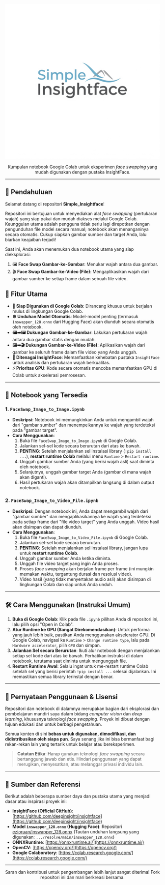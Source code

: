 <div align="center">
  <img src="./asset/Header.png" alt="Simple_Insightface Banner" width="700">
</div>

<p align="center">
  Kumpulan notebook Google Colab untuk eksperimen <i>face swapping</i> yang mudah digunakan dengan pustaka InsightFace.
</p>

---

## 🚀 Pendahuluan

Selamat datang di repositori **Simple_Insightface**! 

Repositori ini bertujuan untuk menyediakan alat _face swapping_ (pertukaran wajah) yang siap pakai dan mudah diakses melalui Google Colab. Keunggulan utama adalah pengguna tidak perlu lagi direpotkan dengan pengunduhan file model secara manual; notebook akan menanganinya secara otomatis. Cukup siapkan gambar sumber dan target Anda, lalu biarkan keajaiban terjadi!

Saat ini, Anda akan menemukan dua notebook utama yang siap dieksplorasi:
1.  🖼️ **Face Swap Gambar-ke-Gambar**: Menukar wajah antara dua gambar.
2.  🎬 **Face Swap Gambar-ke-Video (File)**: Mengaplikasikan wajah dari gambar sumber ke setiap frame dalam sebuah file video.

## 🌟 Fitur Utama

* **🚀 Siap Digunakan di Google Colab**: Dirancang khusus untuk berjalan mulus di lingkungan Google Colab.
* **⚙️ Unduhan Model Otomatis**: Model-model penting (termasuk `inswapper_128.onnx` dari Hugging Face) akan diunduh secara otomatis oleh notebook.
* **🖼️➡️🖼️ Dukungan Gambar-ke-Gambar**: Lakukan pertukaran wajah antara dua gambar statis dengan mudah.
* **🖼️➡️🎬 Dukungan Gambar-ke-Video (File)**: Aplikasikan wajah dari gambar ke seluruh frame dalam file video yang Anda unggah.
* **🧠 Ditenagai InsightFace**: Memanfaatkan kehebatan pustaka `InsightFace` untuk analisis dan pertukaran wajah berkualitas.
* **⚡ Prioritas GPU**: Kode secara otomatis mencoba memanfaatkan GPU di Colab untuk akselerasi pemrosesan.

---

## 📖 Notebook yang Tersedia

### 1. `FaceSwap_Image_to_Image.ipynb`
   * **Deskripsi**: Notebook ini memungkinkan Anda untuk mengambil wajah dari "gambar sumber" dan menempelkannya ke wajah yang terdeteksi pada "gambar target".
   * **Cara Menggunakan**:
        1. Buka file `FaceSwap_Image_to_Image.ipynb` di Google Colab.
        2. Jalankan sel-sel kode secara berurutan dari atas ke bawah.
        3. **PENTING**: Setelah menjalankan sel instalasi library (`!pip install ...`), **restart runtime Colab** melalui menu `Runtime` > `Restart runtime`.
        4. Unggah gambar sumber Anda (yang berisi wajah asli) saat diminta oleh notebook.
        5. Selanjutnya, unggah gambar target Anda (gambar di mana wajah akan diganti).
        6. Hasil pertukaran wajah akan ditampilkan langsung di dalam output notebook.

### 2. `FaceSwap_Image_to_Video_File.ipynb`
   * **Deskripsi**: Dengan notebook ini, Anda dapat mengambil wajah dari "gambar sumber" dan mengaplikasikannya ke wajah yang terdeteksi pada setiap frame dari "file video target" yang Anda unggah. Video hasil akan disimpan dan dapat diunduh.
   * **Cara Menggunakan**:
        1. Buka file `FaceSwap_Image_to_Video_File.ipynb` di Google Colab.
        2. Jalankan sel-sel kode secara berurutan.
        3. **PENTING**: Setelah menjalankan sel instalasi library, jangan lupa untuk **restart runtime Colab**.
        4. Unggah gambar sumber Anda ketika diminta.
        5. Unggah file video target yang ingin Anda proses.
        6. Proses _face swapping_ akan berjalan frame per frame (ini mungkin memakan waktu, tergantung durasi dan resolusi video).
        7. Video hasil (yang tidak menyertakan audio asli) akan disimpan di lingkungan Colab dan siap untuk Anda unduh.

---

## 🛠️ Cara Menggunakan (Instruksi Umum)

1.  **Buka di Google Colab**: Klik pada file `.ipynb` pilihan Anda di repositori ini, lalu pilih opsi "Open in Colab".
2.  **Atur Runtime ke GPU (Sangat Direkomendasikan)**: Untuk performa yang jauh lebih baik, pastikan Anda menggunakan akselerator GPU. Di Google Colab, navigasi ke `Runtime` > `Change runtime type`, lalu pada `Hardware accelerator`, pilih `GPU` dan simpan.
3.  **Jalankan Sel secara Berurutan**: Ikuti alur notebook dengan menjalankan setiap sel kode dari atas ke bawah. Perhatikan instruksi di dalam notebook, terutama saat diminta untuk mengunggah file.
4.  **Restart Runtime Awal**: Selalu ingat untuk me-restart runtime Colab setelah sel yang berisi perintah `!pip install ...` selesai dijalankan. Ini memastikan semua library terinstal dengan benar.

---

## 📜 Pernyataan Penggunaan & Lisensi

Repositori dan notebook di dalamnya merupakan bagian dari eksplorasi dan pembelajaran mandiri saya dalam bidang _computer vision_ dan _deep learning_, khususnya teknologi _face swapping_. Proyek ini dibuat dengan tujuan edukasi dan untuk berbagi pengetahuan.

Semua konten di sini **bebas untuk digunakan, dimodifikasi, dan didistribusikan oleh siapa pun**. Saya senang jika ini bisa bermanfaat bagi rekan-rekan lain yang tertarik untuk belajar atau bereksperimen.

> **Catatan Etika**: Harap gunakan teknologi _face swapping_ secara bertanggung jawab dan etis. Hindari penggunaan yang dapat merugikan, menyesatkan, atau melanggar privasi individu lain.

---

## 🔗 Sumber dan Referensi

Berikut adalah beberapa sumber daya dan pustaka utama yang menjadi dasar atau inspirasi proyek ini:

* **InsightFace (Official GitHub)**: [https://github.com/deepinsight/insightface](https://github.com/deepinsight/insightface)
* **Model `inswapper_128.onnx` (Hugging Face)**: Repositori [ezioruan/inswapper_128.onnx](https://huggingface.co/ezioruan/inswapper_128.onnx/tree/main) (Tautan unduhan langsung yang digunakan: `.../resolve/main/inswapper_128.onnx`)
* **ONNXRuntime**: [https://onnxruntime.ai/](https://onnxruntime.ai/)
* **OpenCV**: [https://opencv.org/](https://opencv.org/)
* **Google Colaboratory**: [https://colab.research.google.com/](https://colab.research.google.com/)

---

<p align="center">
  Saran dan kontribusi untuk pengembangan lebih lanjut sangat diterima! Fork repositori ini dan mari berkreasi bersama.
</p>